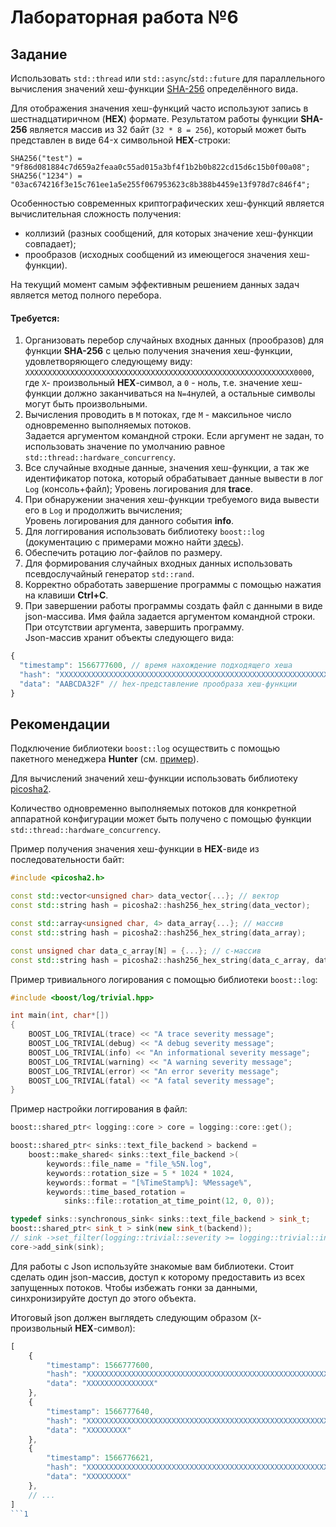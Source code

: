 # Лабораторная работа №6

## Задание

Использовать `std::thread` или `std::async`/`std::future` для параллельного вычисления значений хеш-функции [SHA-256](https://ru.wikipedia.org/wiki/SHA-2) определённого вида.

Для отображения значения хеш-функций часто используют запись в шестнадцатиричном (**HEX**) формате. Результатом работы функции **SHA-256** является массив из 32 байт (`32 * 8 = 256`), который может быть представлен в виде 64-x символьной **HEX**-строки:
```
SHA256("test") = "9f86d081884c7d659a2feaa0c55ad015a3bf4f1b2b0b822cd15d6c15b0f00a08";
SHA256("1234") = "03ac674216f3e15c761ee1a5e255f067953623c8b388b4459e13f978d7c846f4";
```

Особенностью современных криптографических хеш-функций является вычислительная сложность получения:
- коллизий (разных сообщений, для которых значение хеш-функции совпадает);
- прообразов (исходных сообщений из имеющегося значения хеш-функции).

На текущий момент самым эффективным решением данных задач является метод полного перебора.

#### Требуется:
1. Организовать перебор случайных входных данных (прообразов) для функции **SHA-256** с целью получения значения хеш-функции, удовлетворяющего следующему виду:
`XXXXXXXXXXXXXXXXXXXXXXXXXXXXXXXXXXXXXXXXXXXXXXXXXXXXXXXXXXXX0000`, где `X`- произвольный **HEX**-символ, а `0` - ноль, т.е. значение хеш-функции должно заканчиваться на `N=4`нулей, а остальные символы могут быть произвольными.
1. Вычисления проводить в `M` потоках, где `M` - максильное число одновременно выполняемых потоков. <br/>Задается аргументом командной строки. Если аргумент не задан, то использовать значение по умолчанию равное `std::thread::hardware_concurrency`.
1. Все случайные входные данные, значения хеш-функции, а так же идентификатор потока, который обрабатывает данные вывести в лог `Log` (консоль+файл); Уровень логирования для **trace**.
1. При обнаружении значения хеш-функции требуемого вида вывести его в `Log` и продолжить вычисления; <br/>Уровень логирования для данного события **info**.
1. Для логгирования использовать библиотеку `boost::log` (документацию с примерами можно найти [здесь](https://www.boost.org/doc/libs/1_63_0/libs/log/doc/html/log/tutorial.html#log.tutorial.trivial)).
1. Обеспечить ротацию лог-файлов по размеру.
1. Для формирования случайных входных данных использовать псевдослучайный генератор `std::rand`.
1. Корректно обработать завершение программы с помощью нажатия на клавиши **Ctrl+C**.
1. При завершении работы программы создать файл с данными в виде json-массива. Имя файла задается аргументом командной строки. При отсутствии аргумента, завершить программу. <br/>Json-массив хранит объекты следующего вида:
```js
{
  "timestamp": 1566777600, // время нахождение подходящего хеша
  "hash": "XXXXXXXXXXXXXXXXXXXXXXXXXXXXXXXXXXXXXXXXXXXXXXXXXXXXXXXXXXXX0000", // hex-представление полученного хеша
  "data": "AABCDA32F" // hex-представление прообраза хеш-функции
}
```


## Рекомендации

Подключение библиотеки `boost::log` осуществить с помощью пакетного менеджера **Hunter** (см. [пример](https://docs.hunter.sh/en/latest/packages/pkg/Boost.html)).

Для вычислений значений хеш-функции использовать библиотеку [picosha2](https://github.com/okdshin/PicoSHA2).

Количество одновременно выполняемых потоков для конкретной аппаратной конфигурации может быть получено с помощью функции `std::thread::hardware_concurrency`.

Пример получения значения хеш-функции в **HEX**-виде из последовательности байт:
```cpp
#include <picosha2.h>

const std::vector<unsigned char> data_vector{...}; // вектор
const std::string hash = picosha2::hash256_hex_string(data_vector);

const std::array<unsigned char, 4> data_array{...}; // массив
const std::string hash = picosha2::hash256_hex_string(data_array);

const unsigned char data_c_array[N] = {...}; // c-массив
const std::string hash = picosha2::hash256_hex_string(data_c_array, data_c_array + N);
```

Пример тривиального логирования с помощью библиотеки `boost::log`:
```cpp
#include <boost/log/trivial.hpp>

int main(int, char*[])
{
    BOOST_LOG_TRIVIAL(trace) << "A trace severity message";
    BOOST_LOG_TRIVIAL(debug) << "A debug severity message";
    BOOST_LOG_TRIVIAL(info) << "An informational severity message";
    BOOST_LOG_TRIVIAL(warning) << "A warning severity message";
    BOOST_LOG_TRIVIAL(error) << "An error severity message";
    BOOST_LOG_TRIVIAL(fatal) << "A fatal severity message";
}
```

Пример настройки логгирования в файл:
```cpp
boost::shared_ptr< logging::core > core = logging::core::get();

boost::shared_ptr< sinks::text_file_backend > backend =
    boost::make_shared< sinks::text_file_backend >(
        keywords::file_name = "file_%5N.log",
        keywords::rotation_size = 5 * 1024 * 1024,
        keywords::format = "[%TimeStamp%]: %Message%",
        keywords::time_based_rotation =
            sinks::file::rotation_at_time_point(12, 0, 0));

typedef sinks::synchronous_sink< sinks::text_file_backend > sink_t;
boost::shared_ptr< sink_t > sink(new sink_t(backend));
// sink ->set_filter(logging::trivial::severity >= logging::trivial::info);
core->add_sink(sink);
```

Для работы с Json используйте знакомые вам библиотеки. Стоит сделать один json-массив, доступ к которому предоставить из всех запущенных потоков. Чтобы избежать гонки за данными, синхронизируйте доступ до этого объекта.

Итоговый json должен выглядеть следующим образом (`X`- произвольный **HEX**-символ):
```js
[
    {
        "timestamp": 1566777600,
        "hash": "XXXXXXXXXXXXXXXXXXXXXXXXXXXXXXXXXXXXXXXXXXXXXXXXXXXXXXXXXXXX0000",
        "data": "XXXXXXXXXXXXXXX"
    },
    {
        "timestamp": 1566777640,
        "hash": "XXXXXXXXXXXXXXXXXXXXXXXXXXXXXXXXXXXXXXXXXXXXXXXXXXXXXXXXXXXX0000",
        "data": "XXXXXXXXX"
    },
    {
        "timestamp": 1566776621,
        "hash": "XXXXXXXXXXXXXXXXXXXXXXXXXXXXXXXXXXXXXXXXXXXXXXXXXXXXXXXXXXXX0000",
        "data": "XXXXXXXXX"
    },
    // ...
]
```1
